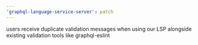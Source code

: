 ```yaml
---
'graphql-language-service-server': patch
---
```


users receive duplicate validation messages when using our LSP alongside existing validation tools like graphql-eslint
